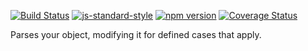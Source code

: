 <!-- VDOC.badges travis; standard; npm; coveralls -->
<!-- DON'T EDIT THIS SECTION (including comments), INSTEAD RE-RUN `vdoc` TO UPDATE -->
[![Build Status](https://travis-ci.org/vigour-io/ua.svg?branch=master)](https://travis-ci.org/vigour-io/ua)
[![js-standard-style](https://img.shields.io/badge/code%20style-standard-brightgreen.svg)](http://standardjs.com/)
[![npm version](https://badge.fury.io/js/case-parser.svg)](https://badge.fury.io/js/case-parser)
[![Coverage Status](https://coveralls.io/repos/github/vigour-io/ua/badge.svg?branch=master)](https://coveralls.io/github/vigour-io/ua?branch=master)

<!-- VDOC END -->
Parses your object, modifying it for defined cases that apply.
